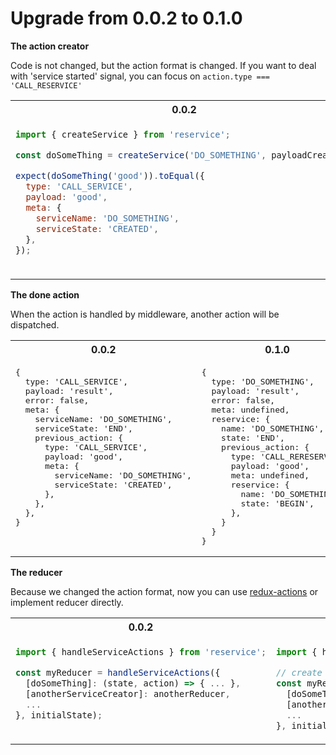 Upgrade from 0.0.2 to 0.1.0
===========================

**The action creator**

Code is not changed, but the action format is changed. If you want to deal with 'service started' signal, you can focus on `action.type === 'CALL_RESERVICE'`

<table>
 <tr>
  <th>0.0.2</th><th>0.1.0</th>
 </tr>
 <tr valign="top">
  <td>

```javascript
import { createService } from 'reservice';

const doSomeThing = createService('DO_SOMETHING', payloadCreator);

expect(doSomeThing('good')).toEqual({
  type: 'CALL_SERVICE',
  payload: 'good',
  meta: {
    serviceName: 'DO_SOMETHING',
    serviceState: 'CREATED',
  },
});
```

</td><td>

```javascript
import { createService } from 'reservice';

const doSomeThing = createService('DO_SOMETHING', payloadCreator);

expect(doSomeThing('good')).toEqual({
  type: 'CALL_RESERVICE',
  payload: 'good',
  meta: undefined,
  reservice: {
    name: 'DO_SOMETHING',
    state: 'CREATED',
  },
});
```

</td>
 </tr>
</table>

**The done action**

When the action is handled by middleware, another action will be dispatched.

<table>
 <tr>
  <th>0.0.2</th><th>0.1.0</th>
 </tr>
 <tr valign="top">
  <td><pre>
{
  type: 'CALL_SERVICE',
  payload: 'result',
  error: false,
  meta: {
    serviceName: 'DO_SOMETHING',
    serviceState: 'END',
    previous_action: {
      type: 'CALL_SERVICE',
      payload: 'good',
      meta: {
        serviceName: 'DO_SOMETHING',
        serviceState: 'CREATED',
      },
    },
  },
}
</pre></td><td><pre>
{
  type: 'DO_SOMETHING',
  payload: 'result',
  error: false,
  meta: undefined,
  reservice: {
    name: 'DO_SOMETHING',
    state: 'END',
    previous_action: {
      type: 'CALL_RERESERVICE',
      payload: 'good',
      meta: undefined,
      reservice: {
        name: 'DO_SOMETHING',
        state: 'BEGIN',
      },
    }
  }
}
</pre></td>
 </tr>
</table>

**The reducer**

Because we changed the action format, now you can use <a href="https://www.npmjs.com/package/redux-actions">redux-actions</a> or implement reducer directly.

<table>
 <tr>
  <th>0.0.2</th><th>0.1.0</th>
 </tr>
 <tr valign="top">
  <td>

```javascript
import { handleServiceActions } from 'reservice';

const myReducer = handleServiceActions({
  [doSomeThing]: (state, action) => { ... },
  [anotherServiceCreator]: anotherReducer,
  ...
}, initialState);
```

</td><td>

```javascript
import { handleActions } from 'redux-actions';

// create a reducer
const myReducer = handleActions({
  [doSomeThing]: (state, action) => { ... },
  [anotherServiceCreator]: anotherReducer,
  ...
}, initialState);
```

</td>
 </tr>
</table>
